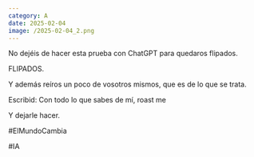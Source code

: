 ```yaml
--- 
category: A 
date: 2025-02-04 
image: /2025-02-04_2.png 
--- 
```


No dejéis de hacer esta prueba con ChatGPT para quedaros flipados.

FLIPADOS.

Y además reíros un poco de vosotros mismos, que es de lo que se trata. 

Escribid: Con todo lo que sabes de mí, roast me

Y dejarle hacer. 

#ElMundoCambia

#IA